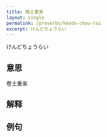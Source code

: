 ```yaml
---
title: 捲土重来
layout: single
permalink: /proverbs/kendo-chou-rai
excerpt: けんどちょうらい
---
```


けんどちょうらい

## 意思

卷土重来

## 解释

## 例句

